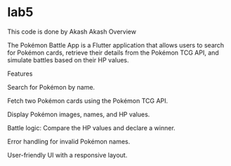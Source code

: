 # lab5

This code is done by Akash Akash
Overview

The Pokémon Battle App is a Flutter application that allows users to search for Pokémon cards, retrieve their details from the Pokémon TCG API, and simulate battles based on their HP values.

Features

Search for Pokémon by name.

Fetch two Pokémon cards using the Pokémon TCG API.

Display Pokémon images, names, and HP values.

Battle logic: Compare the HP values and declare a winner.

Error handling for invalid Pokémon names.

User-friendly UI with a responsive layout.